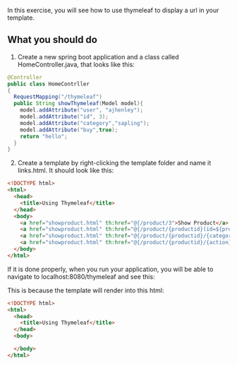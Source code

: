 
In this exercise, you will see how to use thymeleaf to display a url in your template.

## What you should do

1. Create a new spring boot application and a class called HomeController.java, that looks like this:

```java
@Controller
public class HomeContrller
{
  RequestMapping("/thymeleaf")
  public String showThymeleaf(Model model){
    model.addAttribute("user", "ajhenley");
    model.addAttribute("id", 3);
    model.addAttribute("category","sapling");
    model.addAttribute("buy",true);
    return "hello";
  }
}
```

2. Create a template by right-clicking the template folder and name it links.html. It should look like this:

```html
<!DOCTYPE html>
<html>
  <head>
    <title>Using Thymeleaf</title>
  </head>
  <body>
    <a href="showproduct.html" th:href="@{/product/3">Show Product</a>
    <a href="showproduct.html" th:href="@{/product/{productid}(id=${productid})">Show Product</a>
    <a href="showproduct.html" th:href="@{/product/{productid}/{category}(id=${productid},category=${category})">Show Product</a>
    <a href="showproduct.html" th:href="@{/product/{productid}/{action}(id=${productid},action=(${buy} ? 'buy' : 'sell')">Show Product</a>
  </body>
</html>
```

If it is done properly, when you run your application, you will be able to navigate to localhost:8080/thymeleaf and see this:

This is because the template will render into this html:

```html
<!DOCTYPE html>
<html>
  <head>
    <title>Using Thymeleaf</title>
  </head>
  <body>

  </body>
</html>
```
